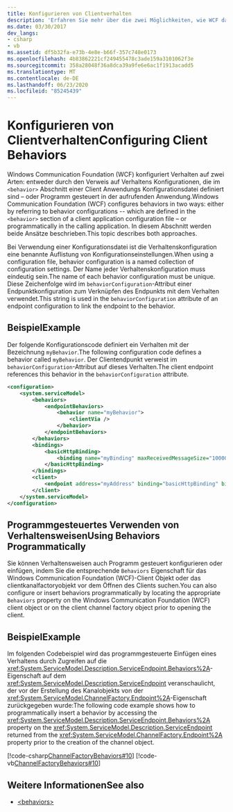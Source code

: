 ```yaml
---
title: Konfigurieren von Clientverhalten
description: 'Erfahren Sie mehr über die zwei Möglichkeiten, wie WCF das Verhalten konfiguriert: in der Anwendungs Konfigurationsdatei oder Programm gesteuert von der aufrufenden Anwendung.'
ms.date: 03/30/2017
dev_langs:
- csharp
- vb
ms.assetid: df5b32fa-e73b-4e8e-b66f-357c748e0173
ms.openlocfilehash: 4b83862221cf249455478c3ade159a3101062f3e
ms.sourcegitcommit: 358a28048f36a8dca39a9fe6e6ac1f1913acadd5
ms.translationtype: MT
ms.contentlocale: de-DE
ms.lasthandoff: 06/23/2020
ms.locfileid: "85245439"
---
```

# <a name="configuring-client-behaviors"></a><span data-ttu-id="aacb1-103">Konfigurieren von Clientverhalten</span><span class="sxs-lookup"><span data-stu-id="aacb1-103">Configuring Client Behaviors</span></span>
<span data-ttu-id="aacb1-104">Windows Communication Foundation (WCF) konfiguriert Verhalten auf zwei Arten: entweder durch den Verweis auf Verhaltens Konfigurationen, die im `<behavior>` Abschnitt einer Client Anwendungs Konfigurationsdatei definiert sind – oder Programm gesteuert in der aufrufenden Anwendung.</span><span class="sxs-lookup"><span data-stu-id="aacb1-104">Windows Communication Foundation (WCF) configures behaviors in two ways: either by referring to behavior configurations -- which are defined in the `<behavior>` section of a client application configuration file – or programmatically in the calling application.</span></span> <span data-ttu-id="aacb1-105">In diesem Abschnitt werden beide Ansätze beschrieben.</span><span class="sxs-lookup"><span data-stu-id="aacb1-105">This topic describes both approaches.</span></span>  
  
 <span data-ttu-id="aacb1-106">Bei Verwendung einer Konfigurationsdatei ist die Verhaltenskonfiguration eine benannte Auflistung von Konfigurationseinstellungen.</span><span class="sxs-lookup"><span data-stu-id="aacb1-106">When using a configuration file, behavior configuration is a named collection of configuration settings.</span></span> <span data-ttu-id="aacb1-107">Der Name jeder Verhaltenskonfiguration muss eindeutig sein.</span><span class="sxs-lookup"><span data-stu-id="aacb1-107">The name of each behavior configuration must be unique.</span></span> <span data-ttu-id="aacb1-108">Diese Zeichenfolge wird im `behaviorConfiguration`-Attribut einer Endpunktkonfiguration zum Verknüpfen des Endpunkts mit dem Verhalten verwendet.</span><span class="sxs-lookup"><span data-stu-id="aacb1-108">This string is used in the `behaviorConfiguration` attribute of an endpoint configuration to link the endpoint to the behavior.</span></span>  
  
## <a name="example"></a><span data-ttu-id="aacb1-109">Beispiel</span><span class="sxs-lookup"><span data-stu-id="aacb1-109">Example</span></span>  
 <span data-ttu-id="aacb1-110">Der folgende Konfigurationscode definiert ein Verhalten mit der Bezeichnung `myBehavior`.</span><span class="sxs-lookup"><span data-stu-id="aacb1-110">The following configuration code defines a behavior called `myBehavior`.</span></span> <span data-ttu-id="aacb1-111">Der Clientendpunkt verweist im `behaviorConfiguration`-Attribut auf dieses Verhalten.</span><span class="sxs-lookup"><span data-stu-id="aacb1-111">The client endpoint references this behavior in the `behaviorConfiguration` attribute.</span></span>  
  
```xml  
<configuration>  
    <system.serviceModel>  
        <behaviors>  
            <endpointBehaviors>  
                <behavior name="myBehavior">  
                    <clientVia />  
                </behavior>  
            </endpointBehaviors>  
        </behaviors>  
        <bindings>  
            <basicHttpBinding>  
                <binding name="myBinding" maxReceivedMessageSize="10000" />  
            </basicHttpBinding>  
        </bindings>  
        <client>  
            <endpoint address="myAddress" binding="basicHttpBinding" bindingConfiguration="myBinding" behaviorConfiguration="myBehavior" contract="myContract" />  
        </client>  
    </system.serviceModel>  
</configuration>  
```  
  
## <a name="using-behaviors-programmatically"></a><span data-ttu-id="aacb1-112">Programmgesteuertes Verwenden von Verhaltensweisen</span><span class="sxs-lookup"><span data-stu-id="aacb1-112">Using Behaviors Programmatically</span></span>  
 <span data-ttu-id="aacb1-113">Sie können Verhaltensweisen auch Programm gesteuert konfigurieren oder einfügen, indem Sie die entsprechende `Behaviors` Eigenschaft für das Windows Communication Foundation (WCF)-Client Objekt oder das clientkanalfactoryobjekt vor dem Öffnen des Clients suchen.</span><span class="sxs-lookup"><span data-stu-id="aacb1-113">You can also configure or insert behaviors programmatically by locating the appropriate `Behaviors` property on the Windows Communication Foundation (WCF) client object or on the client channel factory object prior to opening the client.</span></span>  
  
## <a name="example"></a><span data-ttu-id="aacb1-114">Beispiel</span><span class="sxs-lookup"><span data-stu-id="aacb1-114">Example</span></span>  
 <span data-ttu-id="aacb1-115">Im folgenden Codebeispiel wird das programmgesteuerte Einfügen eines Verhaltens durch Zugreifen auf die <xref:System.ServiceModel.Description.ServiceEndpoint.Behaviors%2A>-Eigenschaft auf dem <xref:System.ServiceModel.Description.ServiceEndpoint> veranschaulicht, der vor der Erstellung des Kanalobjekts von der <xref:System.ServiceModel.ChannelFactory.Endpoint%2A>-Eigenschaft zurückgegeben wurde:</span><span class="sxs-lookup"><span data-stu-id="aacb1-115">The following code example shows how to programmatically insert a behavior by accessing the <xref:System.ServiceModel.Description.ServiceEndpoint.Behaviors%2A> property on the <xref:System.ServiceModel.Description.ServiceEndpoint> returned from the <xref:System.ServiceModel.ChannelFactory.Endpoint%2A> property prior to the creation of the channel object.</span></span>  
  
 [!code-csharp[ChannelFactoryBehaviors#10](../../../samples/snippets/csharp/VS_Snippets_CFX/channelfactorybehaviors/cs/client.cs#10)]
 [!code-vb[ChannelFactoryBehaviors#10](../../../samples/snippets/visualbasic/VS_Snippets_CFX/channelfactorybehaviors/vb/client.vb#10)]  
  
## <a name="see-also"></a><span data-ttu-id="aacb1-116">Weitere Informationen</span><span class="sxs-lookup"><span data-stu-id="aacb1-116">See also</span></span>

- [\<behaviors>](../configure-apps/file-schema/wcf/behaviors.md)
